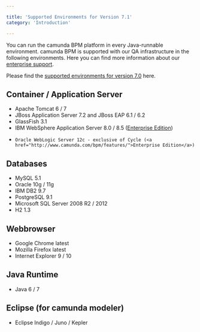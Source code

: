 ```yaml
---

title: 'Supported Environments for Version 7.1'
category: 'Introduction'

---
```



You can run the camunda BPM platform in every Java-runnable environment. camunda BPM is supported with our QA infrastructure in the following environments. Here you can find more information about our <a href="http://www.camunda.com/fox/services/support/">enterprise support</a>.

Please find the  <a href="http://docs.camunda.org/7.0/guides/user-guide/#introduction-supported-environments">supported environments for version 7.0</a> here.


## Container / Application Server

*   Apache Tomcat 6 / 7
*   JBoss Application Server 7.2 and JBoss EAP 6.1 / 6.2
*   GlassFish 3.1
*   IBM WebSphere Application Server 8.0 / 8.5 (<a href="http://www.camunda.com/bpm/features/">Enterprise Edition</a>)
*	  Oracle WebLogic Server 12c - exclusive of Cycle (<a href="http://www.camunda.com/bpm/features/">Enterprise Edition</a>)


## Databases
    
*   MySQL 5.1
*   Oracle 10g / 11g
*   IBM DB2 9.7 
*   PostgreSQL 9.1
*   Microsoft SQL Server 2008 R2 / 2012
*   H2 1.3


## Webbrowser

*   Google Chrome latest
*   Mozilla Firefox latest
*   Internet Explorer 9 / 10

  
## Java Runtime

*   Java 6 / 7


## Eclipse (for camunda modeler)

*   Eclipse Indigo / Juno / Kepler
